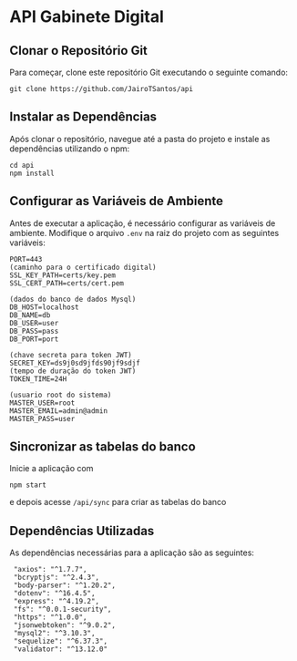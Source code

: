 # API Gabinete Digital

## Clonar o Repositório Git

Para começar, clone este repositório Git executando o seguinte comando:

```
git clone https://github.com/JairoTSantos/api
```

## Instalar as Dependências

Após clonar o repositório, navegue até a pasta do projeto e instale as dependências utilizando o npm:

```
cd api
npm install
```

## Configurar as Variáveis de Ambiente

Antes de executar a aplicação, é necessário configurar as variáveis de ambiente. Modifique o arquivo `.env` na raiz do projeto com as seguintes variáveis:

```
PORT=443
(caminho para o certificado digital)
SSL_KEY_PATH=certs/key.pem 
SSL_CERT_PATH=certs/cert.pem

(dados do banco de dados Mysql)
DB_HOST=localhost
DB_NAME=db
DB_USER=user
DB_PASS=pass
DB_PORT=port

(chave secreta para token JWT)
SECRET_KEY=ds9j0sd9jfds90jf9sdjf
(tempo de duração do token JWT)
TOKEN_TIME=24H

(usuario root do sistema)
MASTER_USER=root
MASTER_EMAIL=admin@admin
MASTER_PASS=user
```
## Sincronizar as tabelas do banco
Inicie a aplicação com

```
npm start
```
e depois acesse ```/api/sync``` para criar as tabelas do banco

## Dependências Utilizadas

As dependências necessárias para a aplicação são as seguintes:

```
 "axios": "^1.7.7",
 "bcryptjs": "^2.4.3",
 "body-parser": "^1.20.2",
 "dotenv": "^16.4.5",
 "express": "^4.19.2",
 "fs": "^0.0.1-security",
 "https": "^1.0.0",
 "jsonwebtoken": "^9.0.2",
 "mysql2": "^3.10.3",
 "sequelize": "^6.37.3",
 "validator": "^13.12.0"
```